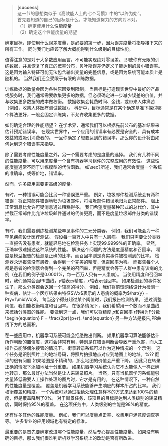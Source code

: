 > **[success]**  
> 这一节的思想类似于《高效能人士的七个习惯》中的“以终为始”。  
> 首先要知道的自己的目标是什么，才能知道努力的方向对不对。  
> （1）确定使用什么[性能度量](https://windmissing.github.io/Bible-DeepLearning/Chapter5/1LearningAlgorithms/2PerformanceMeasure.html)  
> （2）确定这个性能度量的期望  

确定目标，即使用什么误差度量，是必要的第一步，因为误差度量将指导接下来的所有工作。
同时我们也应该了解大概能得到什么级别的目标性能。
<!-- % 410 mid -->


值得注意的是对于大多数应用而言，不可能实现绝对零误差。
即使你有无限的训练数据，并且恢复了真正的概率分布，贝叶斯误差仍定义了能达到的最小错误率。
这是因为输入特征可能无法包含输出变量的完整信息，或是因为系统可能本质上是随机的。
当然我们还会受限于有限的训练数据。

<!-- % 410 end -->
训练数据的数量会因为各种原因受到限制。
当目标是打造现实世界中最好的产品或服务时，我们通常需要收集更多的数据，但必须确定进一步减少误差的价值，并与收集更多数据的成本做权衡。
数据收集会耗费时间、金钱，或带来人体痛苦（例如，收集人体医疗测试数据）。
科研中，目标通常是在某个确定基准下探讨哪个算法更好，一般会固定训练集，不允许收集更多的数据。
<!-- % 411 head -->


如何确定合理的性能期望？
在学术界，通常我们可以根据先前公布的基准结果来估计预期错误率。
在现实世界中，一个应用的错误率有必要是安全的、具有成本效益的或吸引消费者的。
一旦你确定了想要达到的错误率，那么你的设计将由如何达到这个错误率来指导。
<!-- % 411 mid -->


除了需要考虑性能度量之外，另一个需要考虑的是度量的选择。
我们有几种不同的性能度量，可以用来度量一个含有机器学习组件的完整应用的有效性。
这些性能度量通常不同于训练模型的代价函数。 
如\sec?所述，我们通常会度量一个系统的准确率，或等价地，错误率。


然而，许多应用需要更高级的度量。
<!-- % 411 mid -->

有时，一种错误可能会比另一种错误更严重。
例如，垃圾邮件检测系统会有两种错误：将正常邮件错误地归为垃圾邮件，将垃圾邮件错误地归为正常邮件。
阻止正常消息比允许可疑消息通过糟糕得多。
我们希望度量某种形式的总代价，其中拦截正常邮件比允许垃圾邮件通过的代价更高，而不是度量垃圾邮件分类的错误率。
<!-- % 411 mid -->


有时，我们需要训练检测某些罕见事件的二元分类器。
例如，我们可能会为一种罕见疾病设计医疗测试。
假设每一百万人中只有一人患病。
我们只需要让分类器一直报告没有患者，就能轻易地在检测任务上实现$99.9999\%$的正确率。
显然，正确率很难描述这种系统的性能。
解决这个问题的方法是度量精度和召回率。
精度是模型报告的检测是正确的比率，而召回率则是真实事件被检测到的比率。
检测器永远报告没有患者，会得到一个完美的精度，但召回率为零。
而报告每个人都是患者的检测器会得到一个完美的召回率，但是精度会等于人群中患有该病的比例（在我们的例子是$0.0001\%$，每一百万人只有一人患病）。
当使用精度和召回率时，我们通常会画PR曲线，$y$轴表示精度，$x$轴表示召回率。
如果检测到的事件发生了，那么分类器会返回一个较高的得分。
例如，我们将前馈网络设计为检测一种疾病，估计一个医疗结果由特征$\Vx$表示的人患病的概率为$\hat{y} = P(y=1\mid\Vx)$。
每当这个得分超过某个阈值时，我们报告检测结果。
通过调整阈值，我们能权衡精度和召回率。
在很多情况下，我们希望用一个数而不是曲线来概括分类器的性能。
要做到这一点，我们可以将精度 $p$和召回率 $r$转换为F分数
\begin{equation}
	F = \frac{2pr}{p+r}.
\end{equation}
另一种方法是报告\,PR曲线下方的总面积。
<!-- % -- 412 head -->


在一些应用中，机器学习系统可能会拒绝做出判断。
如果机器学习算法能够估计所作判断的置信度，这将会非常有用，特别是在错误判断会导致严重危害，而人工操作员能够偶尔接管的情况下。
街景转录系统可以作为这种情况的一个示例。
这个任务是识别照片上的地址号码，将照片拍摄地点对应到地图上的地址。%??  翻译的很有问题
如果地图是不精确的，那么地图的价值会严重下降。
因此只在转录正确的情况下添加地址十分重要。
如果机器学习系统认为它不太能像人一样正确地转录，那么最好办法当然是让人来转录照片。
当然，只有当机器学习系统能够大量降低需要人工操作处理的图片时，它才是有用的。
在这种情况下，一种自然的性能度量是覆盖。
覆盖是机器学习系统能够产生响应的样本所占的比率。
我们权衡覆盖和精度。
一个系统可以通过拒绝处理任意样本的方式来达到$100\%$的精度，但是覆盖降到了$0\%$。
对于街景任务，该项目的目标是达到人类级别的转录精度，同时保持$95\%$的覆盖。
在这项任务中，人类级别的性能是$98\%$的精度。
<!-- % 412 end -->

还有许多其他的性能度量。
例如，我们可以度量点击率、收集用户满意度调查等等。
许多专业的应用领域也有特定的标准。
<!-- % 412 end -->

最重要的是首先要确定改进哪个性能度量，然后专心提高性能度量。
如果没有明确的目标，那么我们很难判断机器学习系统上的改动是否有所改进。